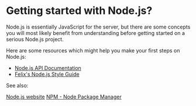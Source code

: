 # Getting started with Node.js?

Node.js is essentially JavaScript for the server, but there are some concepts you will most likely
benefit from understanding before getting started on a serious Node.js project.

Here are some resources which might help you make your first steps on Node.js:

* [Node.js API Documentation](http://nodejs.org/api/)
* [Felix's Node.js Style Guide](http://nodeguide.com/style.html)

See also:

[Node.js website](http://nodejs.org/)
[NPM - Node Package Manager](https://npmjs.org/)
